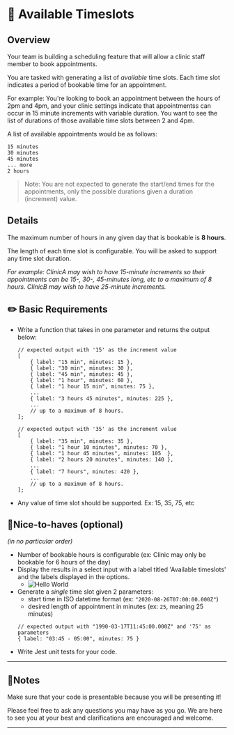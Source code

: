 # 📆 Available Timeslots

## Overview

Your team is building a scheduling feature that will allow a clinic staff member to book appointments.

You are tasked with generating a list of _available_ time slots. Each time slot indicates a period of
bookable time for an appointment.

For example: You're looking to book an appointment between the hours of 2pm and 4pm, and your clinic
settings indicate that appointmentss can occur in 15 minute increments with variable duration.
You want to see the list of durations of those available time slots between 2 and 4pm.

A list of available appointments would be as follows:

```JS
15 minutes
30 minutes
45 minutes
... more
2 hours
```

> Note: You are not expected to generate the start/end times for the appointments, only the possible durations given a duration (increment) value.

## Details

The maximum number of hours in any given day that is bookable is **8 hours**.

The length of each time slot is configurable. You will be asked to support any time slot duration.

_For example: ClinicA may wish to have 15-minute increments so their appointments can be 15-, 30-, 45-minutes long, etc to a maximum of 8 hours. ClinicB may wish to have 25-minute increments._

## ✏️ Basic Requirements

- Write a function that takes in one parameter and returns the output below:

  ```JS
  // expected output with '15' as the increment value
  [
      { label: "15 min", minutes: 15 },
      { label: "30 min", minutes: 30 },
      { label: "45 min", minutes: 45 },
      { label: "1 hour", minutes: 60 },
      { label: "1 hour 15 min", minutes: 75 },
      ...
      { label: "3 hours 45 minutes", minutes: 225 },​
      ...
      // up to a maximum of 8 hours.
  ];

  // expected output with '35' as the increment value
  [
      { label: "35 min", minutes: 35 },
      { label: "1 hour 10 minutes", minutes: 70 },
      { label: "1 hour 45 minutes", minutes: 105  },
      { label: "2 hours 20 minutes", minutes: 140 },
      ...
      { label: "7 hours", minutes: 420 },
      ...
      // up to a maximum of 8 hours.
  ];
  ```

- Any value of time slot should be supported. Ex: 15, 35, 75, etc

## 🍬Nice-to-haves (optional)

_(in no particular order)_

- Number of bookable hours is configurable (ex: Clinic may only be bookable for 6 hours of the day)
- Display the results in a select input with a label titled 'Available timeslots' and the labels displayed in the options.
  - ![Hello World](https://i.ibb.co/VgTTz83/Screen-Shot-2020-08-19-at-1-08-50-PM.png)
- Generate a _single_ time slot given 2 parameters:
  - start time in ISO datetime format (ex: `"2020-08-26T07:00:00.000Z"`)
  - desired length of appointment in minutes (ex: `25`, meaning 25 minutes)
  ```JS
  // expected output with "1990-03-17T11:45:00.000Z" and '75' as parameters
  { label: "03:45 - 05:00", minutes: 75 }
  ```
- Write Jest unit tests for your code.

---

## 📓Notes

Make sure that your code is presentable because you will be presenting it!

Please feel free to ask any questions you may have as you go. We are here to see you at your best and clarifications are encouraged and welcome.

---
